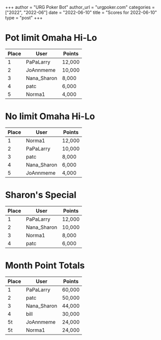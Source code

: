 +++
author = "URG Poker Bot"
author_url = "urgpoker.com"
categories = ["2022", "2022-06"]
date = "2022-06-10"
title = "Scores for 2022-06-10"
type = "post"
+++
# Pot limit Omaha Hi-Lo

| Place | User | Points |
|-------|------|--------|
| 1 | PaPaLarry | 12,000 |
| 2 | JoAnnmeme | 10,000 |
| 3 | Nana_Sharon | 8,000 |
| 4 | patc | 6,000 |
| 5 | Norma1 | 4,000 |

# No limit Omaha Hi-Lo

| Place | User | Points |
|-------|------|--------|
| 1 | Norma1 | 12,000 |
| 2 | PaPaLarry | 10,000 |
| 3 | patc | 8,000 |
| 4 | Nana_Sharon | 6,000 |
| 5 | JoAnnmeme | 4,000 |

# Sharon's Special

| Place | User | Points |
|-------|------|--------|
| 1 | PaPaLarry | 12,000 |
| 2 | Nana_Sharon | 10,000 |
| 3 | Norma1 | 8,000 |
| 4 | patc | 6,000 |

# Month Point Totals

| Place | User | Points |
|-------|------|--------|
| 1 | PaPaLarry | 60,000 |
| 2 | patc | 50,000 |
| 3 | Nana_Sharon | 44,000 |
| 4 | bill | 30,000 |
| 5t | JoAnnmeme | 24,000 |
| 5t | Norma1 | 24,000 |
